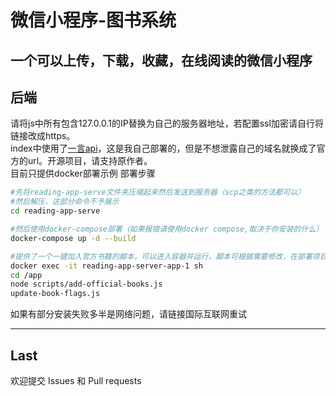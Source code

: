 # 微信小程序-图书系统
一个可以上传，下载，收藏，在线阅读的微信小程序
---
## 后端
请将js中所有包含127.0.0.1的IP替换为自己的服务器地址，若配置ssl加密请自行将链接改成https。  
index中使用了[一言api](https://github.com/hitokoto-osc/hitokoto-api)，这是我自己部署的，但是不想泄露自己的域名就换成了官方的url。开源项目，请支持原作者。  
目前只提供docker部署示例
部署步骤
```bash
#先将reading-app-serve文件夹压缩起来然后发送到服务器（scp之类的方法都可以）
#然后解压，这部分命令不予展示
cd reading-app-serve

#然后使用docker-compose部署（如果报错请使用docker compose,取决于你安装的什么）
docker-compose up -d --build

#提供了一个一键加入官方书籍的脚本，可以进入容器并运行，脚本可根据需要修改，在部署项目之前先修改好
docker exec -it reading-app-server-app-1 sh
cd /app
node scripts/add-official-books.js
update-book-flags.js
```
如果有部分安装失败多半是网络问题，请链接国际互联网重试  

---
## Last
欢迎提交 Issues 和 Pull requests

